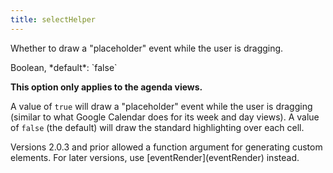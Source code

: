 ```yaml
---
title: selectHelper
---
```


Whether to draw a "placeholder" event while the user is dragging.

<div class='spec' markdown='1'>
Boolean, *default*: `false`
</div>

**This option only applies to the agenda views.**

A value of `true` will draw a "placeholder" event while the user is dragging (similar to what Google Calendar does for its week and day views). A value of `false` (the default) will draw the standard highlighting over each cell.

<div class='version-info' markdown='1'>
Versions 2.0.3 and prior allowed a function argument for generating custom elements.
For later versions, use [eventRender](eventRender) instead.
</div>
